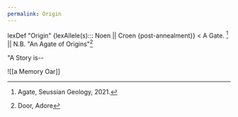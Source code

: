 ```yaml
---
permalink: Origin
---
```

lexDef "Origin" {lexAllele(s)::: Noen || Croen {post-annealment}} < A Gate. [^OriginNoen] || N.B. "An Agate of Origins"[^OriginCroen]

[^OriginNoen]: Agate, Seussian Geology, 2021. 
[^OriginCroen]: Door, Adore



"A Story is--

![[a Memory Oar]]
